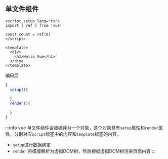 ## 单文件组件
```vue
<script setup lang="ts">
import { ref } from 'vue'

const count = ref(0)
</script>

<template>
  <div>
    <h1>Hello Vue</h1>
  </div>
</template>
```

编码后
```ts
{
  setup(){

  },
  render(){

  }
}
```
:::info
vue 单文件组件会被编译为一个对象，这个对象具有`setup`属性和`render`属性，分别对应`script`标签中的内容和`template`标签的内容，
- `setup`进行数据绑定
- `render` 将模版解析为虚拟DOM树，然后根据虚拟DOM树渲染页面内容
:::
